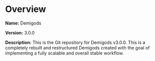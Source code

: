 Overview
========

**Name:** Demigods

**Version:** 3.0.0

**Description:**
This is the Git repository for Demigods v3.0.0. This is a completely rebuilt and restructured Demigods created with the goal of implementing a fully scalable and overall stable workflow.
